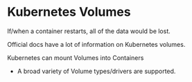 # Kubernetes Volumes

If/when a container restarts, all of the data would be lost.

Official docs have a lot of information on Kubernetes volumes.

Kubernetes can mount Volumes into Containers
* A broad variety of Volume types/drivers are supported.
